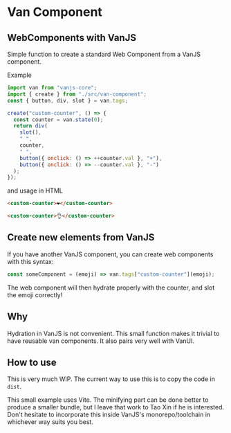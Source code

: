 # Van Component

## WebComponents with VanJS

Simple function to create a standard Web Component from a VanJS component.

Example

```javascript
import van from "vanjs-core";
import { create } from "./src/van-component";
const { button, div, slot } = van.tags;

create("custom-counter", () => {
  const counter = van.state(0);
  return div(
    slot(),
    " ",
    counter,
    " ",
    button({ onclick: () => ++counter.val }, "+"),
    button({ onclick: () => --counter.val }, "-")
  );
});
```

and usage in HTML

```html
<custom-counter>❤️</custom-counter>

<custom-counter>👌</custom-counter>
```

## Create new elements from VanJS

If you have another VanJS component, you can create web components with this syntax:

```javascript
const someComponent = (emoji) => van.tags["custom-counter"](emoji);
```

The web component will then hydrate properly with the counter, and slot the emoji correctly!

## Why

Hydration in VanJS is not convenient. This small function makes it trivial to have reusable van components. It also pairs very well with VanUI.

## How to use

This is very much WIP. The current way to use this is to copy the code in `dist`.

This small example uses Vite. The minifying part can be done better to produce a smaller bundle, but I leave that work to Tao Xin if he is interested. Don't hesitate to incorporate this inside VanJS's monorepo/toolchain in whichever way suits you best.
